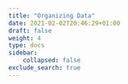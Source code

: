 ```yaml
---
title: "Organizing Data"
date: 2021-02-02T20:46:29+01:00
draft: false
weight: 4
type: docs
sidebar:
    collapsed: false
exclude_search: true
---
```

